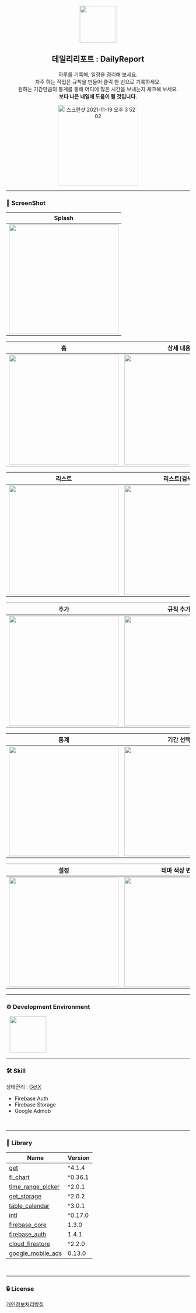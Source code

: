 <div align="center"> 
  
[<img src="https://user-images.githubusercontent.com/78677571/211783393-e0d11589-d2b3-4f36-877a-0c701721e0af.png" width="100">](https://apps.apple.com/kr/app/%EB%8D%B0%EC%9D%BC%EB%A6%AC%EB%A6%AC%ED%8F%AC%ED%8A%B8-dailyreport/id1589196065?l=en)

## 데일리리포트 : DailyReport
하루를 기록해, 일정을 정리해 보세요. <br>
자주 하는 작업은 규칙을 만들어 클릭 한 번으로 기록하세요. <br>
원하는 기간만큼의 통계를 통해 어디에 많은 시간을 보내는지 체크해 보세요. <br>
**보다 나은 내일에 도움이 될 것입니다.**


[<img width="220" alt="스크린샷 2021-11-19 오후 3 52 02" src="https://user-images.githubusercontent.com/55099365/196023806-5eb7be0f-c7cf-4661-bb39-35a15146c33a.png">](https://apps.apple.com/kr/app/%EB%8D%B0%EC%9D%BC%EB%A6%AC%EB%A6%AC%ED%8F%AC%ED%8A%B8-dailyreport/id1589196065?l=en)

</div>

---




### 📱 ScreenShot

|Splash|
|---|
|<img src="https://user-images.githubusercontent.com/78677571/211772385-1dee2a55-7ec6-4dd6-8333-2fa8650bf82f.PNG" width="300">|

|홈|상세 내용|차트 탭|
|---|---|---|
|<img src="https://user-images.githubusercontent.com/78677571/211772426-88089ac1-3329-4c2a-af53-3100c29dc2b4.PNG" width="300">|<img src="https://user-images.githubusercontent.com/78677571/211778684-e1c16f91-8d38-4471-ab50-a96455fdaa12.PNG" width="300">|<img src="https://user-images.githubusercontent.com/78677571/211778771-38de1257-e94b-492f-a530-e0f9907e2c8e.gif" width="300">|

|리스트|리스트(검색)|리스트 내용|
|---|---|---|
|<img src="https://user-images.githubusercontent.com/78677571/211772420-a1c637c1-023c-4804-9fe1-03eea60d6fcf.PNG" width="300">|<img src="https://user-images.githubusercontent.com/78677571/211779134-1631db80-79de-4362-90ba-8c9ba034a7b6.PNG" width="300">|<img src="https://user-images.githubusercontent.com/78677571/211779291-03f88c6c-8526-426c-9ea9-85400d9d53f6.PNG" width="300">|

|추가|규칙 추가|시간 설정|
|---|---|---|
|<img src="https://user-images.githubusercontent.com/78677571/211779862-bb2bc6d5-0585-4c66-8edc-12fad924d1d3.PNG" width="300">|<img src="https://user-images.githubusercontent.com/78677571/211780129-8d7946f0-5136-403e-a90d-872243dc9f67.PNG" width="300">|<img src="https://user-images.githubusercontent.com/78677571/211780376-355b1116-8bea-460a-aca6-3e224e6ed738.PNG" width="300">|

|통계|기간 선택|통계 차트 탭|
|---|---|---|
|<img src="https://user-images.githubusercontent.com/78677571/211772413-74d3b4ca-8ad4-4a7e-99cb-2cae83fa6ddd.PNG" width="300">|<img src="https://user-images.githubusercontent.com/78677571/211781207-0c5e06f4-c70f-436d-a54a-9058d2b0d8ac.PNG" width="300">|<img src="https://user-images.githubusercontent.com/78677571/211781335-ef3f0cac-cb60-4570-bca2-ee13427e65a2.PNG" width="300">|

|설정|테마 색상 변경|오픈소스 라이브러리|
|---|---|---|
|<img src="https://user-images.githubusercontent.com/78677571/211772407-64aac1be-0bc3-4704-b91f-3aee73a99a2e.PNG" width="300">|<img src="https://user-images.githubusercontent.com/78677571/211772403-a7a3b281-96cb-49e5-afdc-fc064a48b61a.PNG" width="300">|<img src="https://user-images.githubusercontent.com/78677571/211781579-8a71b888-a476-4eb8-a588-ed8ecf9b2f8b.PNG" width="300">|

---





### ⚙️ Development Environment

<img src="http://img.shields.io/badge/-Flutter-02569B?style=flat&logo=Flutter&logoColor=white" width="100" style="height : auto; margin-left : 10px; margin-right : 10px;"/>

<br>

---


### 🛠️ Skill

상태관리 : [GetX](https://pub.dev/packages/get)

- Firebase Auth
- Firebase Storage
- Google Admob

<br>

---


### 📝 Library

|Name|Version|
|---|---|
|[get](https://pub.dev/packages/get)|^4.1.4|
|[fl_chart](https://pub.dev/packages/fl_chart)|^0.36.1|
|[time_range_picker](https://pub.dev/packages/time_range_picker)|^2.0.1|
|[get_storage](https://pub.dev/packages/get_storage)|^2.0.2|
|[table_calendar](https://pub.dev/packages/table_calendar)|^3.0.1|
|[intl](https://pub.dev/packages/intl)|^0.17.0|
|[firebase_core](https://pub.dev/packages/firebase_core)|1.3.0|
|[firebase_auth](https://pub.dev/packages/firebase_auth)|1.4.1|
|[cloud_firestore](https://pub.dev/packages/cloud_firestore)|^2.2.0|
|[google_mobile_ads](https://pub.dev/packages/google_mobile_ads)|0.13.0|

<br>

---



### 🔒 License

[개인정보처리방침](https://deeply-tea-3fa.notion.site/8efb3f99bfa64b63b25907969722e893)

